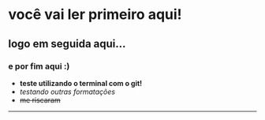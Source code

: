 # você vai ler primeiro aqui!
## logo em seguida aqui...
### e por fim aqui :)
- **teste utilizando o terminal com o git!**
- *testando outras formatações*
- ~~me riscaram~~
---
